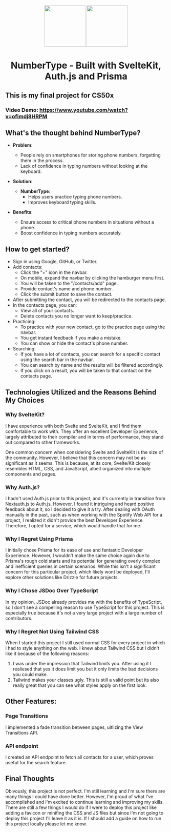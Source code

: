 <p align="center">
    <br> 
    <a href="https://authjs.dev" target="_blank">
        <img height="128" src="https://authjs.dev/img/logo/logo-sm.png" />
    </a>
    <a href="https://kit.svelte.dev" target="_blank">
        <img height="128" src="https://upload.wikimedia.org/wikipedia/commons/1/1b/Svelte_Logo.svg" />
    </a>
    <h1 align="center">NumberType - Built with SvelteKit, Auth.js and Prisma</h1>
</p>

## This is my final project for CS50x
### Video Demo: https://www.youtube.com/watch?v=ofimdj8HRPM
## What's the thought behind NumberType?

- **Problem**: 
  - People rely on smartphones for storing phone numbers, forgetting them in the process.
  - Lack of confidence in typing numbers without looking at the keyboard.

- **Solution**: 
  - **NumberType**: 
    - Helps users practice typing phone numbers.
    - Improves keyboard typing skills.
  
- **Benefits**:
  - Ensure access to critical phone numbers in situations without a phone.
  - Boost confidence in typing numbers accurately.

## How to get started?

- Sign in using Google, GitHub, or Twitter.
- Add contacts:
  - Click the "+" icon in the navbar.
  - On mobile, expand the navbar by clicking the hamburger menu first.
  - You will be taken to the "/contacts/add" page.
  - Provide contact's name and phone number.
  - Click the submit button to save the contact.
- After submitting the contact, you will be redirected to the contacts page.
- In the contacts page, you can:
  - View all of your contacts.
  - Delete contacts you no longer want to keep/practice.
- Practicing:
  - To practice with your new contact, go to the practice page using the navbar.
  - You get instant feedback if you make a mistake.
  - You can show or hide the contact's phone number.
- Searching:
  - If you have a lot of contacts, you can search for a specific contact using the search bar in the navbar.
  - You can search by name and the results will be filtered accordingly.
  - If you click on a result, you will be taken to that contact on the contacts page.

## Technologies Utilized and the Reasons Behind My Choices
### Why SvelteKit?
I have experience with both Svelte and SvelteKit, and I find them comfortable to work with. They offer an excellent Developer Experience, largely attributed to their compiler and in terms of performance, they stand out compared to other frameworks. 

One common concern when considering Svelte and SvelteKit is the size of the community. However, I believe that this concern may not be as significant as it seems. This is because, at its core, Svelte/Kit closely resembles HTML, CSS, and JavaScript, albeit organized into multiple components and pages.

### Why Auth.js?
I hadn't used Auth.js prior to this project, and it's currently in transition from Nextauth.js to Auth.js. However, I found it intriguing and heard positive feedback about it, so I decided to give it a try. After dealing with OAuth manually in the past, such as when working with the Spotify Web API for a project, I realized it didn't provide the best Developer Experience. Therefore, I opted for a service, which would handle that for me.

### Why I Regret Using Prisma
I initially chose Prisma for its ease of use and fantastic Developer Experience. However, I wouldn't make the same choice again due to Prisma's rough cold starts and its potential for generating overly complex and inefficient queries in certain scenarios. While this isn't a significant concern for this particular project, which likely wont be deployed, I'll explore other solutions like Drizzle for future projects.

### Why I Chose JSDoc Over TypeScript
In my opinion, JSDoc already provides me with the benefits of TypeScript, so I don't see a compelling reason to use TypeScript for this project. This is especially true because it's not a very large project with a large number of contributors.

### Why I Regret Not Using Tailwind CSS
When I started this project I still used normal CSS for every project in which I had to style anything on the web. I knew about Tailwind CSS but I didn't like it because of the following reasons:

1. I was under the impression that Tailwind limits you. After using it I realiesed that yes it does limit you but it only limits the bad decisions you could make.
2. Tailwind makes your classes ugly. This is still a valid point but its also really great that you can see what styles apply on the first look.

## Other Features:
### Page Transitions
I implemented a fade transition between pages, uitlizing the View Transitions API. 

### API endpoint
I created an API endpoint to fetch all contacts for a user, which proves useful for the search feature.

## Final Thoughts
Obivously, this project is not perfect. I'm still learning and I'm sure there are many things I could have done better. However, I'm proud of what I've accomplished and I'm excited to continue learning and improving my skills. There are still a few things I would do if I were to deploy this project like adding a favicon or minifing the CSS and JS files but since I'm not going to deploy this project I'll leave it as it is. If I should add a guide on how to run this project locally please let me know.
